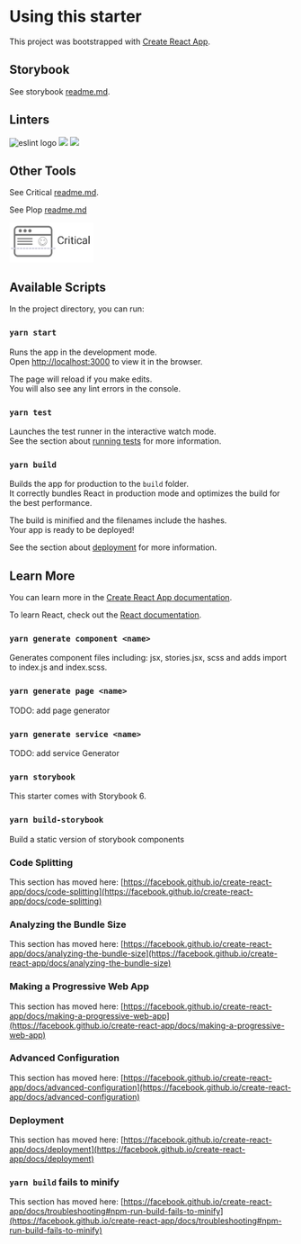 # Using this starter

This project was bootstrapped with [Create React App](https://github.com/facebook/create-react-app).

## Storybook

See storybook [readme.md](./.storybook-velir/readme.md).

## Linters

<img src="https://eslint.org/assets/img/logo.svg" width="48" alt="eslint logo"> <img src="https://assets.gitlab-static.net/uploads/-/system/project/avatar/6820008/Stylelint-01.png" width="48" />  <img src="https://prettier.io/icon.png" width="48" />  

## Other Tools

See Critical [readme.md](https://github.com/addyosmani/critical/blob/master/README.md).

See Plop [readme.md](https://github.com/plopjs/plop#readme)

<img src="https://raw.githubusercontent.com/addyosmani/critical/master/preview.png" alt="Preview" width="150" style="max-width: 100%;">


## Available Scripts

In the project directory, you can run:

### `yarn start`

Runs the app in the development mode.\
Open [http://localhost:3000](http://localhost:3000) to view it in the browser.

The page will reload if you make edits.\
You will also see any lint errors in the console.

### `yarn test`

Launches the test runner in the interactive watch mode.\
See the section about [running tests](https://facebook.github.io/create-react-app/docs/running-tests) for more information.

### `yarn build`

Builds the app for production to the `build` folder.\
It correctly bundles React in production mode and optimizes the build for the best performance.

The build is minified and the filenames include the hashes.\
Your app is ready to be deployed!

See the section about [deployment](https://facebook.github.io/create-react-app/docs/deployment) for more information.

## Learn More

You can learn more in the [Create React App documentation](https://facebook.github.io/create-react-app/docs/getting-started).

To learn React, check out the [React documentation](https://reactjs.org/).

### `yarn generate component <name>`

Generates component files including: jsx, stories.jsx, scss and adds import to index.js and index.scss.

### `yarn generate page <name>`

TODO: add page generator

### `yarn generate service <name>`

TODO: add service Generator

### `yarn storybook`

This starter comes with Storybook 6. 

### `yarn build-storybook`

Build a static version of storybook components
### Code Splitting

This section has moved here: [https://facebook.github.io/create-react-app/docs/code-splitting](https://facebook.github.io/create-react-app/docs/code-splitting)

### Analyzing the Bundle Size

This section has moved here: [https://facebook.github.io/create-react-app/docs/analyzing-the-bundle-size](https://facebook.github.io/create-react-app/docs/analyzing-the-bundle-size)

### Making a Progressive Web App

This section has moved here: [https://facebook.github.io/create-react-app/docs/making-a-progressive-web-app](https://facebook.github.io/create-react-app/docs/making-a-progressive-web-app)

### Advanced Configuration

This section has moved here: [https://facebook.github.io/create-react-app/docs/advanced-configuration](https://facebook.github.io/create-react-app/docs/advanced-configuration)

### Deployment

This section has moved here: [https://facebook.github.io/create-react-app/docs/deployment](https://facebook.github.io/create-react-app/docs/deployment)

### `yarn build` fails to minify

This section has moved here: [https://facebook.github.io/create-react-app/docs/troubleshooting#npm-run-build-fails-to-minify](https://facebook.github.io/create-react-app/docs/troubleshooting#npm-run-build-fails-to-minify)
